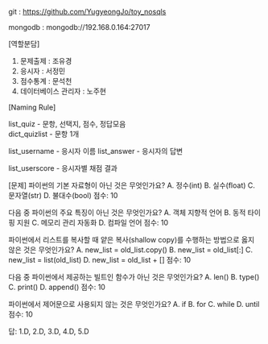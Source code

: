 git : https://github.com/YugyeongJo/toy_nosqls

mongodb : mongodb://192.168.0.164:27017


[역할분담]
1. 문제출제 : 조유경
2. 응시자 : 서정민
3. 점수통계 : 문석천
4. 데이터베이스 관리자 : 노주현

[Naming Rule]

list_quiz - 문항, 선택지, 점수, 정답모음  
dict_quizlist - 문항 1개

list_username - 응시자 이름
list_answer - 응시자의 답변

list_userscore - 응시자별 채점 결과

[문제]
파이썬의 기본 자료형이 아닌 것은 무엇인가요?
A. 정수(int)
B. 실수(float)
C. 문자열(str)
D. 불대수(bool)
점수: 10

다음 중 파이썬의 주요 특징이 아닌 것은 무엇인가요?
A. 객체 지향적 언어
B. 동적 타이핑 지원
C. 메모리 관리 자동화
D. 컴파일 언어
점수: 10

파이썬에서 리스트를 복사할 때 얕은 복사(shallow copy)를 수행하는 방법으로 옳지 않은 것은 무엇인가요?
A. new_list = old_list.copy()
B. new_list = old_list[:]
C. new_list = list(old_list)
D. new_list = old_list + []
점수: 10

다음 중 파이썬에서 제공하는 빌트인 함수가 아닌 것은 무엇인가요?
A. len()
B. type()
C. print()
D. append()
점수: 10

파이썬에서 제어문으로 사용되지 않는 것은 무엇인가요?
A. if
B. for
C. while
D. until
점수: 10

답: 1.D, 2.D, 3.D, 4.D, 5.D
